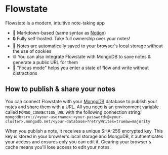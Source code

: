 # Flowstate

Flowstate is a modern, intuitive note-taking app

-   🎨 Markdown-based (same syntax as [Notion](https://www.notion.so/))
-   🔒 Fully self-hosted. Take full ownership over your notes!
-   💾 Notes are automatically saved to your browser's local storage without the use of cookies
-   🌐 You can also integrate Flowstate with MongoDB to save notes & generate a public URL for them
-   🧠 "Focus mode" helps you enter a state of flow and write without distractions

## How to publish & share your notes

You can connect Flowstate with your [MongoDB](https://www.mongodb.com/atlas/database) database to publish your notes and share them with a URL. All you need is an environment variable called `MONGO_CONNECTION_URL` with the following connection string: `mongodb+srv://<your-username>:<your-password>@<your-cluster>.mongodb.net/<your-database>?retryWrites=true&w=majority`

When you publish a note, it receives a unique SHA-256 encrypted key. This key is stored in your browser's local storage and MongoDB, it authenticates your access and ensures only you can edit it. Clearing your browser's cache means you'll lose access to edit your notes.
